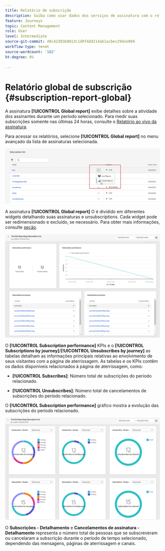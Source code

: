 ```yaml
---
title: Relatório de subscrição
description: Saiba como usar dados dos serviços de assinatura com o relatório global Subscrição
feature: Journeys
topic: Content Management
role: User
level: Intermediate
source-git-commit: 40c42303b8013c1d9f4dd214ab1acbec2942e094
workflow-type: tm+mt
source-wordcount: '182'
ht-degree: 0%

---
```


# Relatório global de subscrição {#subscription-report-global}

A assinatura **[!UICONTROL Global report]** exibe detalhes sobre a atividade dos assinantes durante um período selecionado. Para medir suas subscrições somente nas últimas 24 horas, consulte o [Relatório ao vivo da assinatura](subscription-report-live.md).

Para acessar os relatórios, selecione **[!UICONTROL Global report]** no menu avançado da lista de assinaturas selecionada.

![](assets/subscription_report_7.png)

A assinatura **[!UICONTROL Global report]** O é dividido em diferentes widgets detalhando suas assinaturas e unsubscriptions. Cada widget pode ser redimensionado e excluído, se necessário. Para obter mais informações, consulte [seção](global-report.md).

![](assets/subscription_report_1.png)

O **[!UICONTROL Subscription performance]** KPIs e o **[!UICONTROL Subscriptions by journey]**/**[!UICONTROL Unsubscribes by journey]** as tabelas detalham as informações principais relativas ao envolvimento de seus visitantes com a página de aterrissagem. As tabelas e os KPIs contêm os dados disponíveis relacionados à página de aterrissagem, como:

* **[!UICONTROL Subscribes]**: Número total de subscrições do período relacionado.

* **[!UICONTROL Unsubscribes]**: Número total de cancelamentos de subscrições do período relacionado.

O **[!UICONTROL Subscription performance]** gráfico mostra a evolução das subscrições do período relacionado.

![](assets/subscription_report_2.png)

O **Subscrições - Detalhamento** e **Cancelamentos de assinatura - Detalhamento** representa o número total de pessoas que se subscreveram ou cancelaram a subscrição durante o período de tempo selecionado, dependendo das mensagens, páginas de aterrissagem e canais.
